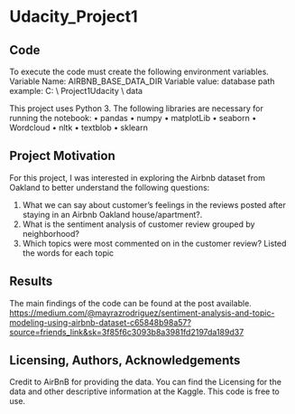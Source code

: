 # Udacity_Project1
## Code

To execute the code must create the following environment variables.
Variable Name: AIRBNB_BASE_DATA_DIR
Variable value: database path example: C: \ Project1Udacity \ data

This project uses Python 3. The following libraries are necessary for running the notebook:
•	pandas
•	numpy
•	matplotLib
•	seaborn
•	Wordcloud
•	nltk
•	textblob
•	sklearn

## Project Motivation

For this project, I was interested in exploring the Airbnb dataset from Oakland to better understand the following questions:
1.   What we can say about customer’s feelings in the reviews posted after staying in an Airbnb Oakland house/apartment?.
2.   What is the sentiment analysis of customer review grouped by neighborhood?
3.   Which topics were most commented on in the customer review? Listed the words for each topic

## Results
The main findings of the code can be found at the post available.
https://medium.com/@mayrazrodriguez/sentiment-analysis-and-topic-modeling-using-airbnb-dataset-c65848b98a57?source=friends_link&sk=3f85f6c3093b8a3981fd2197da189d37

## Licensing, Authors, Acknowledgements
Credit to AirBnB for providing the data. You can find the Licensing for the data and other descriptive information at the Kaggle. This code is free to use.
